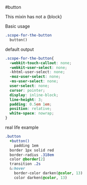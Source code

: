 #button

This mixin has not a {block}

Basic usage
  
```sass
.scope-for-the-button
  button()
```

default output

```css
.scope-for-the-button{
  -webkit-touch-callout: none;
  -webkit-user-select: none;
  -khtml-user-select: none;
  -moz-user-select: none;
  -ms-user-select: none;
  user-select: none;
  cursor: pointer;
  display: inline-block;
  line-height: 3;
  padding: 0.5em 1em;
  position: relative;
  white-space: nowrap;
}
```

real life example

```sass
.button
  +button()
    padding 1em
  border 1px solid red
  border-radius .318em
  color @border[2]
  transition .2s
  &:hover
    border-color darken(@color, 13)
    color darken(@color, 13)
```